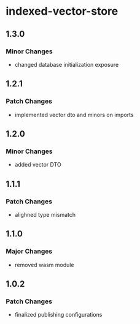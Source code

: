 # indexed-vector-store

## 1.3.0

### Minor Changes

-   changed database initialization exposure

## 1.2.1

### Patch Changes

-   implemented vector dto and minors on imports

## 1.2.0

### Minor Changes

-   added vector DTO

## 1.1.1

### Patch Changes

-   alighned type mismatch

## 1.1.0

### Major Changes

-   removed wasm module

## 1.0.2

### Patch Changes

-   finalized publishing configurations
